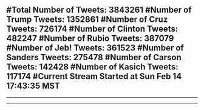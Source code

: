 #Total Number of Tweets: 3843261 
#Number of Trump Tweets: 1352861
#Number of Cruz Tweets: 726174
#Number of Clinton Tweets: 482247
#Number of Rubio Tweets: 387079
#Number of Jeb! Tweets: 361523
#Number of Sanders Tweets: 275478
#Number of Carson Tweets: 142428
#Number of Kasich Tweets: 117174
#Current Stream Started at Sun Feb 14 17:43:35 MST
---
---
---
